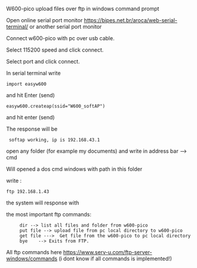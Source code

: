 W600-pico upload files over ftp in windows command prompt

Open online serial port monitor https://bipes.net.br/aroca/web-serial-terminal/ or another serial port monitor

Connect w600-pico with pc over usb cable.

Select 115200 speed and click connect.

Select port and click connect.

In serial terminal write 

    import easyw600

and hit Enter (send)

    easyw600.createap(ssid="W600_softAP")
    
and hit enter (send)

The response will be 

     softap working, ip is 192.168.43.1
     
open any folder   (for example my documents) and write in address bar -->  cmd  

Will opened a dos cmd windows with path in this folder

write :

    ftp 192.168.1.43
    
the system will response with    


the most important ftp commands:

         dir --> list all files and folder from w600-pico
         put file --> upload file from pc local directory to w600-pico
         get file --->	Get file from the w600-pico to pc local directory
         bye	--> Exits from FTP.

All ftp commands here https://www.serv-u.com/ftp-server-windows/commands (i dont know if all commands is implemented!) 
